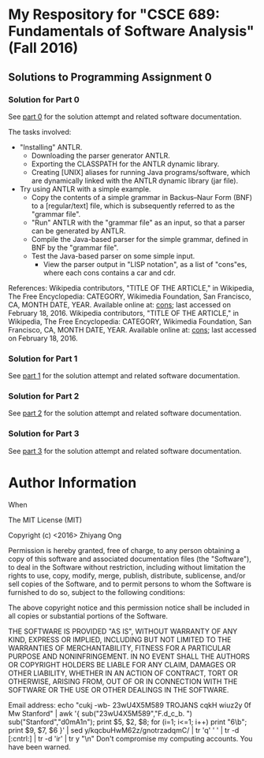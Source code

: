 #	My Respository for "CSCE 689: Fundamentals of Software Analysis" (Fall 2016)

##	Solutions to Programming Assignment 0

###	Solution for Part 0

See [part 0](https://github.com/eda-ricercatore/caprese-sw-analy/tree/master/zero-assign/part-0) for the solution attempt and related software documentation.

The tasks involved:
+ "Installing" ANTLR.
	- Downloading the parser generator ANTLR.
	- Exporting the CLASSPATH for the ANTLR dynamic library.
	- Creating [UNIX] aliases for running Java programs/software, which are
		dynamically linked with the ANTLR dynamic library (jar file).
+ Try using ANTLR with a simple example.
	- Copy the contents of a simple grammar in Backus–Naur Form (BNF)
		to a [regular/text] file, which is subsequently referred to as the
		"grammar file".
	- "Run" ANTLR with the "grammar file" as an input, so that a parser can
		be generated by ANTLR.
	- Compile the Java-based parser for the simple grammar, defined in BNF
		by the "grammar file".
	- Test the Java-based parser on some simple input.
		* View the parser output in "LISP notation", as a list of "cons"es,
			where each cons contains a car and cdr.
			
References:
	Wikipedia contributors, "TITLE OF THE ARTICLE," in Wikipedia, The Free Encyclopedia: CATEGORY, Wikimedia Foundation, San Francisco, CA, MONTH DATE, YEAR.
Available online at: [cons](https://en.wikipedia.org/wiki/Cons); last accessed on February 18, 2016.
	Wikipedia contributors, "TITLE OF THE ARTICLE," in Wikipedia, The Free Encyclopedia: CATEGORY, Wikimedia Foundation, San Francisco, CA, MONTH DATE, YEAR.
Available online at: [cons](https://en.wikipedia.org/wiki/Cons); last accessed on February 18, 2016.

###	Solution for Part 1

See [part 1](https://github.com/eda-ricercatore/caprese-sw-analy/tree/master/zero-assign/part-1) for the solution attempt and related software documentation.

###	Solution for Part 2

See [part 2](https://github.com/eda-ricercatore/caprese-sw-analy/tree/master/zero-assign/part-2) for the solution attempt and related software documentation.

###	Solution for Part 3

See [part 3]() for the solution attempt and related software documentation.








#	Author Information

When 


The MIT License (MIT)

Copyright (c) <2016> Zhiyang Ong

Permission is hereby granted, free of charge, to any person obtaining a copy of this software and associated documentation files (the "Software"), to deal in the Software without restriction, including without limitation the rights to use, copy, modify, merge, publish, distribute, sublicense, and/or sell copies of the Software, and to permit persons to whom the Software is furnished to do so, subject to the following conditions:

The above copyright notice and this permission notice shall be included in all copies or substantial portions of the Software.

THE SOFTWARE IS PROVIDED "AS IS", WITHOUT WARRANTY OF ANY KIND, EXPRESS OR IMPLIED, INCLUDING BUT NOT LIMITED TO THE WARRANTIES OF MERCHANTABILITY, FITNESS FOR A PARTICULAR PURPOSE AND NONINFRINGEMENT. IN NO EVENT SHALL THE AUTHORS OR COPYRIGHT HOLDERS BE LIABLE FOR ANY CLAIM, DAMAGES OR OTHER LIABILITY, WHETHER IN AN ACTION OF CONTRACT, TORT OR OTHERWISE, ARISING FROM, OUT OF OR IN CONNECTION WITH THE SOFTWARE OR THE USE OR OTHER DEALINGS IN THE SOFTWARE.

Email address: echo "cukj -wb- 23wU4X5M589 TROJANS cqkH wiuz2y 0f Mw Stanford" | awk '{ sub("23wU4X5M589","F.d_c_b. ") sub("Stanford","d0mA1n"); print $5, $2, $8; for (i=1; i<=1; i++) print "6\b"; print $9, $7, $6 }' | sed y/kqcbuHwM62z/gnotrzadqmC/ | tr 'q' ' ' | tr -d [:cntrl:] | tr -d 'ir' | tr y "\n"		Don't compromise my computing accounts. You have been warned.

